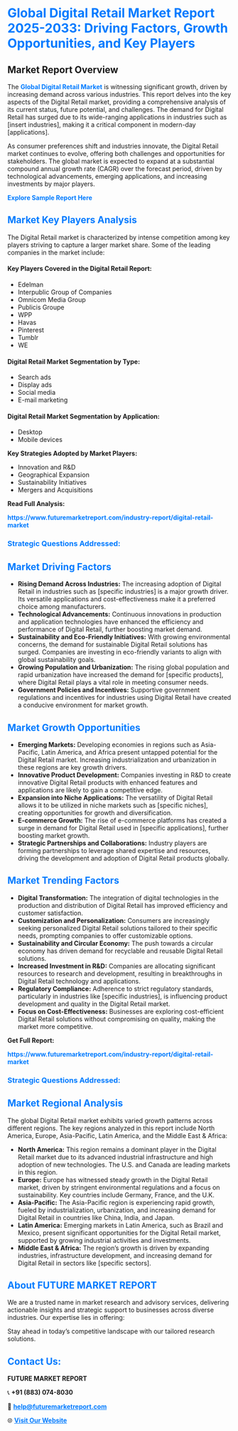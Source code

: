 <h1 style="color: #007BFF;">Global Digital Retail Market Report 2025-2033: Driving Factors, Growth Opportunities, and Key Players</h1>

<section id="overview">
<h2>Market Report Overview</h2>
<p>The <a href="https://www.futuremarketreport.com/industry-report/digital-retail-market" style="color: #007BFF; text-decoration: none;"><strong>Global Digital Retail Market</strong></a> is witnessing significant growth, driven by increasing demand across various industries. This report delves into the key aspects of the Digital Retail market, providing a comprehensive analysis of its current status, future potential, and challenges. The demand for Digital Retail has surged due to its wide-ranging applications in industries such as [insert industries], making it a critical component in modern-day [applications].</p>
<p>As consumer preferences shift and industries innovate, the Digital Retail market continues to evolve, offering both challenges and opportunities for stakeholders. The global market is expected to expand at a substantial compound annual growth rate (CAGR) over the forecast period, driven by technological advancements, emerging applications, and increasing investments by major players.</p>
</section>

<section id="overview">
<p><a href="https://www.futuremarketreport.com/request-sample/reportId=45861" style="color: #007BFF; text-decoration: none;"><strong>Explore Sample Report Here</strong></a></p>
</section>

<section id="key-players">
<h2 style="color: #007BFF;">Market Key Players Analysis</h2>
<p>The Digital Retail market is characterized by intense competition among key players striving to capture a larger market share. Some of the leading companies in the market include:</p>
<h4>Key Players Covered in the Digital Retail Report:</h4>
<ul><li>Edelman</li><li>Interpublic Group of Companies</li><li>Omnicom Media Group</li><li>Publicis Groupe</li><li>WPP</li><li>Havas</li><li>Pinterest</li><li>Tumblr</li><li>WE</li></ul>
<h4>Digital Retail Market Segmentation by Type:</h4>
<ul><li>Search ads</li><li>Display ads</li><li>Social media</li><li>E-mail marketing</li></ul>

<h4>Digital Retail Market Segmentation by Application:</h4>
<ul><li>Desktop</li><li>Mobile devices</li></ul>
<p><strong>Key Strategies Adopted by Market Players:</strong></p>
<ul>
<li>Innovation and R&D</li>
<li>Geographical Expansion</li>
<li>Sustainability Initiatives</li>
<li>Mergers and Acquisitions</li>
</ul>
</section>

<section>
<p><strong>Read Full Analysis: </strong></p><a href="https://www.futuremarketreport.com/industry-report/digital-retail-market" style="color: #007BFF; text-decoration: none;"><strong>https://www.futuremarketreport.com/industry-report/digital-retail-market</strong></a>
<h3 style="color: #007BFF;">Strategic Questions Addressed:</h3>
</section>

<section id="driving-factors">
<h2 style="color: #007BFF;">Market Driving Factors</h2>
<ul>
<li><strong>Rising Demand Across Industries:</strong> The increasing adoption of Digital Retail in industries such as [specific industries] is a major growth driver. Its versatile applications and cost-effectiveness make it a preferred choice among manufacturers.</li>
<li><strong>Technological Advancements:</strong> Continuous innovations in production and application technologies have enhanced the efficiency and performance of Digital Retail, further boosting market demand.</li>
<li><strong>Sustainability and Eco-Friendly Initiatives:</strong> With growing environmental concerns, the demand for sustainable Digital Retail solutions has surged. Companies are investing in eco-friendly variants to align with global sustainability goals.</li>
<li><strong>Growing Population and Urbanization:</strong> The rising global population and rapid urbanization have increased the demand for [specific products], where Digital Retail plays a vital role in meeting consumer needs.</li>
<li><strong>Government Policies and Incentives:</strong> Supportive government regulations and incentives for industries using Digital Retail have created a conducive environment for market growth.</li>
</ul>
</section>

<section id="growth-opportunities">
<h2 style="color: #007BFF;">Market Growth Opportunities</h2>
<ul>
<li><strong>Emerging Markets:</strong> Developing economies in regions such as Asia-Pacific, Latin America, and Africa present untapped potential for the Digital Retail market. Increasing industrialization and urbanization in these regions are key growth drivers.</li>
<li><strong>Innovative Product Development:</strong> Companies investing in R&D to create innovative Digital Retail products with enhanced features and applications are likely to gain a competitive edge.</li>
<li><strong>Expansion into Niche Applications:</strong> The versatility of Digital Retail allows it to be utilized in niche markets such as [specific niches], creating opportunities for growth and diversification.</li>
<li><strong>E-commerce Growth:</strong> The rise of e-commerce platforms has created a surge in demand for Digital Retail used in [specific applications], further boosting market growth.</li>
<li><strong>Strategic Partnerships and Collaborations:</strong> Industry players are forming partnerships to leverage shared expertise and resources, driving the development and adoption of Digital Retail products globally.</li>
</ul>
</section>

<section id="trending-factors">
<h2 style="color: #007BFF;">Market Trending Factors</h2>
<ul>
<li><strong>Digital Transformation:</strong> The integration of digital technologies in the production and distribution of Digital Retail has improved efficiency and customer satisfaction.</li>
<li><strong>Customization and Personalization:</strong> Consumers are increasingly seeking personalized Digital Retail solutions tailored to their specific needs, prompting companies to offer customizable options.</li>
<li><strong>Sustainability and Circular Economy:</strong> The push towards a circular economy has driven demand for recyclable and reusable Digital Retail solutions.</li>
<li><strong>Increased Investment in R&D:</strong> Companies are allocating significant resources to research and development, resulting in breakthroughs in Digital Retail technology and applications.</li>
<li><strong>Regulatory Compliance:</strong> Adherence to strict regulatory standards, particularly in industries like [specific industries], is influencing product development and quality in the Digital Retail market.</li>
<li><strong>Focus on Cost-Effectiveness:</strong> Businesses are exploring cost-efficient Digital Retail solutions without compromising on quality, making the market more competitive.</li>
</ul>
</section>

<section>
<p><strong>Get Full Report: </strong></p><a href="https://www.futuremarketreport.com/industry-report/digital-retail-market" style="color: #007BFF; text-decoration: none;"><strong>https://www.futuremarketreport.com/industry-report/digital-retail-market</strong></a>
<h3 style="color: #007BFF;">Strategic Questions Addressed:</h3>
</section>


<section id="regional-analysis">
<h2 style="color: #007BFF;">Market Regional Analysis</h2>
<p>The global Digital Retail market exhibits varied growth patterns across different regions. The key regions analyzed in this report include North America, Europe, Asia-Pacific, Latin America, and the Middle East & Africa:</p>
<ul>
<li><strong>North America:</strong> This region remains a dominant player in the Digital Retail market due to its advanced industrial infrastructure and high adoption of new technologies. The U.S. and Canada are leading markets in this region.</li>
<li><strong>Europe:</strong> Europe has witnessed steady growth in the Digital Retail market, driven by stringent environmental regulations and a focus on sustainability. Key countries include Germany, France, and the U.K.</li>
<li><strong>Asia-Pacific:</strong> The Asia-Pacific region is experiencing rapid growth, fueled by industrialization, urbanization, and increasing demand for Digital Retail in countries like China, India, and Japan.</li>
<li><strong>Latin America:</strong> Emerging markets in Latin America, such as Brazil and Mexico, present significant opportunities for the Digital Retail market, supported by growing industrial activities and investments.</li>
<li><strong>Middle East & Africa:</strong> The region’s growth is driven by expanding industries, infrastructure development, and increasing demand for Digital Retail in sectors like [specific sectors].</li>
</ul>
</section>

<footer>
<h2 style="color: #007BFF;">About FUTURE MARKET REPORT</h2>
<p>We are a trusted name in market research and advisory services, delivering actionable insights and strategic support to businesses across diverse industries. Our expertise lies in offering:</p>

<p>Stay ahead in today’s competitive landscape with our tailored research solutions.</p>

<h2 style="color: #007BFF;">Contact Us:</h2>
<p><strong>FUTURE MARKET REPORT</strong></p>
<p>📞 <strong>+91 (883) 074-8030</strong></p>
<p>📧 <strong><a href="mailto:help@futuremarketreport.com" style="color: #007BFF;">help@futuremarketreport.com</a></strong></p>
<p>🌐 <strong><a href="https://www.futuremarketreport.com/" style="color: #007BFF;">Visit Our Website</a></strong></p>
</footer>